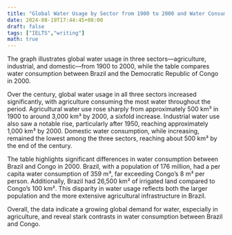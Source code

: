 ```yaml
---
title: "Global Water Usage by Sector from 1900 to 2000 and Water Consumption in Brazil and the Democratic Republic of Congo in 2000"
date: 2024-08-19T17:44:45+08:00
draft: false
tags: ["IELTS","writing"]
math: true
---
```


The graph illustrates global water usage in three sectors—agriculture, industrial, and domestic—from 1900 to 2000, while the table compares water consumption between Brazil and the Democratic Republic of Congo in 2000.

Over the century, global water usage in all three sectors increased significantly, with agriculture consuming the most water throughout the period. Agricultural water use rose sharply from approximately 500 km³ in 1900 to around 3,000 km³ by 2000, a sixfold increase. Industrial water use also saw a notable rise, particularly after 1950, reaching approximately 1,000 km³ by 2000. Domestic water consumption, while increasing, remained the lowest among the three sectors, reaching about 500 km³ by the end of the century.

The table highlights significant differences in water consumption between Brazil and Congo in 2000. Brazil, with a population of 176 million, had a per capita water consumption of 359 m³, far exceeding Congo’s 8 m³ per person. Additionally, Brazil had 26,500 km² of irrigated land compared to Congo’s 100 km². This disparity in water usage reflects both the larger population and the more extensive agricultural infrastructure in Brazil.

Overall, the data indicate a growing global demand for water, especially in agriculture, and reveal stark contrasts in water consumption between Brazil and Congo.

